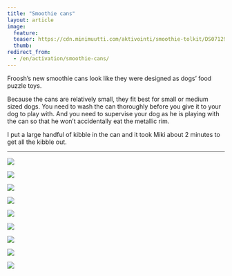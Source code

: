 ```yaml
---
title: "Smoothie cans"
layout: article
image:
  feature:
  teaser: https://cdn.minimuutti.com/aktivointi/smoothie-tolkit/DS07129_-245px.jpg
  thumb:
redirect_from:
  - /en/activation/smoothie-cans/
---
```


Froosh’s new smoothie cans look like they were designed as dogs’ food puzzle toys.

Because the cans are relatively small, they fit best for small or medium sized dogs. You need to wash the can thoroughly before you give it to your dog to play with. And you need to supervise your dog as he is playing with the can so that he won’t accidentally eat the metallic rim.

I put a large handful of kibble in the can and it took Miki about 2 minutes to get all the kibble out.

---

![](https://cdn.minimuutti.com/aktivointi/smoothie-tolkit/DS07066-800px.jpg)

![](https://cdn.minimuutti.com/aktivointi/smoothie-tolkit/DS07129-800px.jpg)

![](https://cdn.minimuutti.com/aktivointi/smoothie-tolkit/DS07229-800px.jpg)

![](https://cdn.minimuutti.com/aktivointi/smoothie-tolkit/DS07272-800px.jpg)

![](https://cdn.minimuutti.com/aktivointi/smoothie-tolkit/DS07282-800px.jpg)

![](https://cdn.minimuutti.com/aktivointi/smoothie-tolkit/DS07284-800px.jpg)

![](https://cdn.minimuutti.com/aktivointi/smoothie-tolkit/DS07197-800px.jpg)

![](https://cdn.minimuutti.com/aktivointi/smoothie-tolkit/DS07207-800px.jpg)

![](https://cdn.minimuutti.com/aktivointi/smoothie-tolkit/DS07298-800px.jpg)
